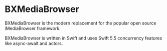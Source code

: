 # BXMediaBrowser

BXMediaBrowser is the modern replacement for the popular open source iMediaBrowser framework. 

BXMediaBrowser is written in Swift and uses Swift 5.5 concurrency features like async-await and actors.
